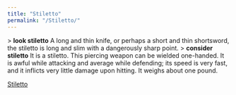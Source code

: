 ```yaml
---
title: "Stiletto"
permalink: "/Stiletto/"
---
```


\> **look stiletto**
A long and thin knife, or perhaps a short and thin shortsword, the
stiletto
is long and slim with a dangerously sharp point.
\> **consider stiletto**
It is a stiletto.
This piercing weapon can be wielded one-handed.
It is awful while attacking and average while defending; its speed is
very fast, and it inflicts very little damage upon hitting.
It weighs about one pound.

[Stiletto](Category:_Piercing_weapons "wikilink")